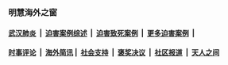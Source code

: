 
### 明慧海外之窗

####  [武汉肺炎](indexes/365.md?t=05030900) &nbsp;|&nbsp;  [迫害案例综述](indexes/328.md?t=05030900) &nbsp;|&nbsp; [迫害致死案例](indexes/277.md?t=05030900)  &nbsp;|&nbsp; [更多迫害案例](indexes/81.md?t=05030900)  &nbsp;|&nbsp; 
####  [时事评论](indexes/19.md?t=05030900) &nbsp;|&nbsp; [海外简讯](indexes/245.md?t=05030900)&nbsp;|&nbsp;  [社会支持](indexes/140.md?t=05030900) &nbsp;|&nbsp; [褒奖决议](indexes/282.md?t=05030900) &nbsp;|&nbsp; [社区报道](indexes/91.md?t=05030900)  &nbsp;|&nbsp; [天人之间](indexes/78.md?t=05030900) 


